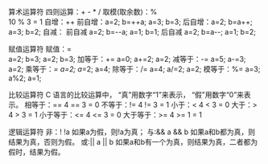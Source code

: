 算术运算符
    四则运算：+  -  *  /	
    取模(取余数)：%	
    		10 % 3 = 1
    自增：++
    	前自增：a=2; b=++a;	a=3; b=3;
    	后自增：a=2; b=a++;	a=3; b=2;
    自减：
        前自减	a=2; b=--a;	a=1; b=1;
        后自减	a=2; b=a--;	a=1; b=2;

赋值运算符
    赋值：=	
    	a=2; b=3;	a=2; b=3;
    加等于：+=
    	a=0; a+=2;	a=2;
    减等于：-=
    	a=5; a-=3;	a=2;
    乘等于：*=
    	a=2; a*=2;	a=4;
    除等于：/=
    	a=4; a/=2;	a=2;
    模等于：%=
    	a=3; a%2;	a=1;

比较运算符
    C 语言的比较运算中， “真”用数字“1”来表示， “假”用数字“0”来表示。 
    相等于：==
    	4 == 3	= 0
    不等于：!=
    	4 != 3	= 1
    小于：<
    	4 < 3	= 0
    大于：>	
    	4 > 3	= 1
    小于等于：<=	
    	4 <= 3	= 0
    大于等于：>=	
    	4 >= 1	= 1

逻辑运算符
    非：!	
    	!a	如果a为假，则!a为真；
    与:&&
    	a && b	如果a和b都为真，则结果为真，否则为假。
    或:||
    	a || b	如果a和b有一个为真，则结果为真，二者都为假时，结果为假。
